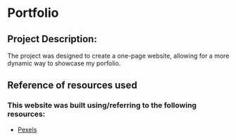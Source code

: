# Portfolio

## Project Description:
The project was designed to create a one-page website, allowing for a
more dynamic way to showcase my porfolio.

## Reference of resources used
### This website was built using/referring to the following resources:
- [Pexels](https://www.pexels.com/search/website%20background/)